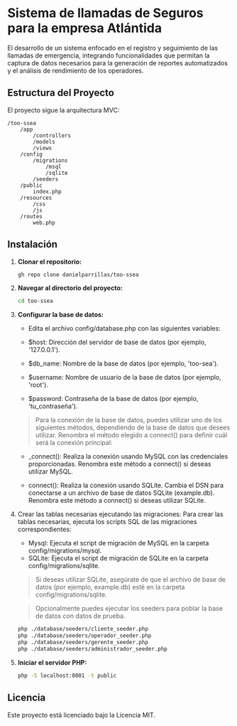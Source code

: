 # Sistema de llamadas de Seguros para la empresa Atlántida
El desarrollo de un sistema enfocado en el registro y seguimiento de las llamadas de emergencia, integrando funcionalidades que permitan la captura de datos necesarios para la generación de reportes automatizados y el análisis de rendimiento de los operadores.

## Estructura del Proyecto

El proyecto sigue la arquitectura MVC:

```
/too-ssea
    /app
        /controllers
        /models
        /views
    /config
        /migrations
            /msql
            /sqlite
        /seeders
    /public
        index.php
    /resources
        /css
        /js
    /routes
        web.php
```

## Instalación

1. **Clonar el repositorio:**

   ```bash
   gh repo clone danielparrillas/too-ssea
   ```

2. **Navegar al directorio del proyecto:**

   ```bash
   cd too-ssea
   ```

3. **Configurar la base de datos:**
    - Edita el archivo config/database.php con las siguientes variables:

    - $host: Dirección del servidor de base de datos (por ejemplo, '127.0.0.1').

    - $db_name: Nombre de la base de datos (por ejemplo, 'too-sea').

    - $username: Nombre de usuario de la base de datos (por ejemplo, 'root').

    - $password: Contraseña de la base de datos (por ejemplo, 'tu_contraseña').

    > Para la conexión de la base de datos, puedes utilizar uno de los siguientes métodos, dependiendo de la base de datos que desees utilizar. Renombra el método elegido a connect() para definir cuál será la conexión principal:

    - _connect(): Realiza la conexión usando MySQL con las credenciales proporcionadas. Renombra este método a connect() si deseas utilizar MySQL.

    - connect(): Realiza la conexión usando SQLite. Cambia el DSN para conectarse a un archivo de base de datos SQLite (example.db). Renombra este método a connect() si deseas utilizar SQLite.

4. Crear las tablas necesarias ejecutando las migraciones: Para crear las tablas necesarias, ejecuta los scripts SQL de las migraciones correspondientes:

    - Mysql: Ejecuta el script de migración de MySQL en la carpeta config/migrations/mysql.
    - SQLite: Ejecuta el script de migración de SQLite en la carpeta config/migrations/sqlite.
    > Si deseas utilizar SQLite, asegúrate de que el archivo de base de datos (por ejemplo, example.db) esté en la carpeta config/migrations/sqlite.

    > Opcionalmente puedes ejecutar los seeders para poblar la base de datos con datos de prueba.
    
    ```bash
    php ./database/seeders/cliente_seeder.php
    php ./database/seeders/operador_seeder.php
    php ./database/seeders/gerente_seeder.php
    php ./database/seeders/administrador_seeder.php
    ```


5. **Iniciar el servidor PHP:**

   ```bash
   php -S localhost:8001 -t public
   ```

## Licencia

Este proyecto está licenciado bajo la Licencia MIT.

